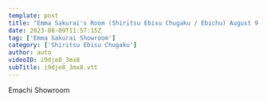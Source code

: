 ```yaml
---
template: post
title: "Emma Sakurai's Room (Shiritsu Ebisu Chugaku / Ebichu) August 9, 2023"
date: 2023-08-09T11:57:15Z
tag: ['Emma Sakurai Showroom']
category: ['Shiritsu Ebisu Chugaku']
author: auto 
videoID: i9dje8_3mx8
subTitle: i9dje8_3mx8.vtt
---
```

Emachi Showroom
